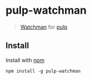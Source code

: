 # pulp-watchman

> [Watchman](https://facebook.github.io/watchman) for [pulp](https://www.npmjs.com/package/pulp)

## Install

Install with [npm](https://npmjs.org/package/pulp-watchman)

```
npm install -g pulp-watchman
```
